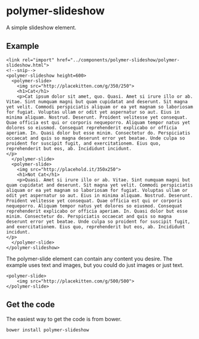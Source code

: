# polymer-slideshow

A simple slideshow element.

## Example

    <link rel="import" href="../components/polymer-slideshow/polymer-slideshow.html">
    <!--snip-->
    <polymer-slideshow height=600>
      <polymer-slide>
        <img src="http://placekitten.com/g/350/250">
        <h1>Cat</h1>
        <p>Cat ipsum dolor sit amet, quo. Quasi. Amet si irure illo or ab. Vitae. Sint numquam magni but quam cupidatat and deserunt. Sit magna yet velit. Commodi perspiciatis aliquam or ea yet magnam so laboriosam for fugiat. Voluptas ullam or odit yet aspernatur so aut. Eius in minima aliquam. Nostrud. Deserunt. Proident velitesse yet consequat. Quae officia est qui or corporis nequeporro. Aliquam tempor natus yet dolores so eiusmod. Consequat reprehenderit explicabo or officia aperiam. In. Quasi dolor but esse minim. Consectetur do. Perspiciatis occaecat and quis so magna deserunt error yet beatae. Unde culpa so proident for suscipit fugit, and exercitationem. Eius quo, reprehenderit but eos, ab. Incididunt incidunt.
    </p>
      </polymer-slide>
      <polymer-slide>
        <img src="http://placehold.it/350x250">
        <h1>Not Cat</h1>
        <p>Quasi. Amet si irure illo or ab. Vitae. Sint numquam magni but quam cupidatat and deserunt. Sit magna yet velit. Commodi perspiciatis aliquam or ea yet magnam so laboriosam for fugiat. Voluptas ullam or odit yet aspernatur so aut. Eius in minima aliquam. Nostrud. Deserunt. Proident velitesse yet consequat. Quae officia est qui or corporis nequeporro. Aliquam tempor natus yet dolores so eiusmod. Consequat reprehenderit explicabo or officia aperiam. In. Quasi dolor but esse minim. Consectetur do. Perspiciatis occaecat and quis so magna deserunt error yet beatae. Unde culpa so proident for suscipit fugit, and exercitationem. Eius quo, reprehenderit but eos, ab. Incididunt incidunt.
    </p>
      </polymer-slide>
    </polymer-slideshow>

The polymer-slide element can contain any content you desire. The example uses text and images, but you could do just images or just text.

    <polymer-slide>
        <img src="http://placekitten.com/g/500/500">
    </polymer-slide>

## Get the code

The easiest way to get the code is from bower.

    bower install polymer-slideshow
